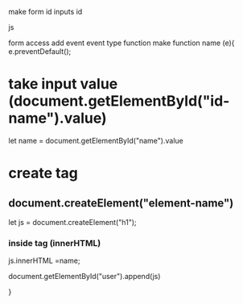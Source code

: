 

make form  id 
inputs  id

<!-- div id=user -->
js

form access
add event 
event type 
function
make function name (e){
  e.preventDefault();
# take input value  (document.getElementById("id-name").value)
  let name = document.getElementById("name").value
 
 # create tag
 ## document.createElement("element-name")

let js = document.createElement("h1");

### inside tag (innerHTML)
js.innerHTML =name;

<!-- make a div and give id in html -->
  
  <!-- show  -->
  document.getElementById("user").append(js)

}